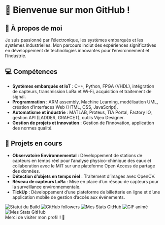# 🚀 Bienvenue sur mon GitHub !

## 🌱 À propos de moi

Je suis passionné par l’électronique, les systèmes embarqués et les systèmes industrielles. Mon parcours inclut des expériences significatives en développement de technologies innovantes pour l’environnement et l’industrie.

## 💻 Compétences
- **Systèmes embarqués et IoT** : C++, Python, FPGA (VHDL), intégration de capteurs, transmission LoRa et Wi-Fi, acquisition et traitement de signal.
- **Programmation** : ARM assembly, Machine Learning, modélisation UML, création d’interfaces Web (HTML, CSS, JavaScript).
- **Automatisme et industrie** : MATLAB, Proteus, TIA Portal, Factory IO, gestion API (LADDER, GRAFCET), outils Vijeo Designer.
- **Gestion de projets et innovation** : Gestion de l’innovation, application des normes qualité.

## 📌 Projets en cours
- **Observatoire Environnemental** : Développement de stations de capteurs en temps réel pour l’analyse physico-chimique des eaux et collaboration avec le MIT sur une plateforme Open Access de partage des données.
- **Détection d’objets en temps réel** : Traitement d’images avec OpenCV.
- **Réseau de capteurs LoRa** : Mise en place d’un réseau de capteurs pour la surveillance environnementale.
- **TickUp** : Développement d’une plateforme de billetterie en ligne et d’une application mobile de gestion d’accès aux événements.

![Statut du Build](https://img.shields.io/badge/Statut-Succès-brightgreen)
![GitHub followers](https://img.shields.io/github/followers/ton-utilisateur?style=social)
![Mes Stats GitHub](https://github-readme-stats.vercel.app/api?username=ton-utilisateur&show_icons=true&theme=radical)
![GIF animé](https://media.giphy.com/media/3o7abKhOpu0NwenH3O/giphy.gif)
![Mes Stats GitHub](https://github-readme-stats.vercel.app/api?username=ton-utilisateur&show_icons=true&theme=tokyonight)  
Merci de visiter mon profil ! 🚀

